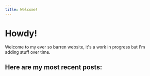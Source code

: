 ```yaml
---
title: Welcome!
---
```


# Howdy!
Welcome to my ever so barren website, it's a work in progress but I'm adding stuff over time.

## Here are my most recent posts:
